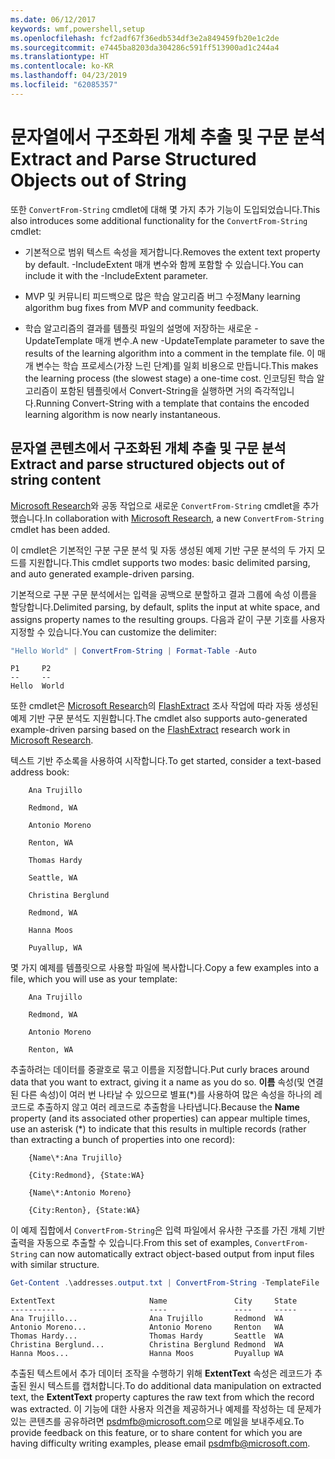 ```yaml
---
ms.date: 06/12/2017
keywords: wmf,powershell,setup
ms.openlocfilehash: fcf2adf67f36edb534df3e2a849459fb20e1c2de
ms.sourcegitcommit: e7445ba8203da304286c591ff513900ad1c244a4
ms.translationtype: HT
ms.contentlocale: ko-KR
ms.lasthandoff: 04/23/2019
ms.locfileid: "62085357"
---
```

# <a name="extract-and-parse-structured-objects-out-of-string"></a><span data-ttu-id="0059f-102">문자열에서 구조화된 개체 추출 및 구문 분석</span><span class="sxs-lookup"><span data-stu-id="0059f-102">Extract and Parse Structured Objects out of String</span></span>

<span data-ttu-id="0059f-103">또한 `ConvertFrom-String` cmdlet에 대해 몇 가지 추가 기능이 도입되었습니다.</span><span class="sxs-lookup"><span data-stu-id="0059f-103">This also introduces some additional functionality for the `ConvertFrom-String` cmdlet:</span></span>

- <span data-ttu-id="0059f-104">기본적으로 범위 텍스트 속성을 제거합니다.</span><span class="sxs-lookup"><span data-stu-id="0059f-104">Removes the extent text property by default.</span></span> <span data-ttu-id="0059f-105">-IncludeExtent 매개 변수와 함께 포함할 수 있습니다.</span><span class="sxs-lookup"><span data-stu-id="0059f-105">You can include it with the -IncludeExtent parameter.</span></span>

- <span data-ttu-id="0059f-106">MVP 및 커뮤니티 피드백으로 많은 학습 알고리즘 버그 수정</span><span class="sxs-lookup"><span data-stu-id="0059f-106">Many learning algorithm bug fixes from MVP and community feedback.</span></span>

- <span data-ttu-id="0059f-107">학습 알고리즘의 결과를 템플릿 파일의 설명에 저장하는 새로운 -UpdateTemplate 매개 변수.</span><span class="sxs-lookup"><span data-stu-id="0059f-107">A new -UpdateTemplate parameter to save the results of the learning algorithm into a comment in the template file.</span></span> <span data-ttu-id="0059f-108">이 매개 변수는 학습 프로세스(가장 느린 단계)를 일회 비용으로 만듭니다.</span><span class="sxs-lookup"><span data-stu-id="0059f-108">This makes the learning process (the slowest stage) a one-time cost.</span></span> <span data-ttu-id="0059f-109">인코딩된 학습 알고리즘이 포함된 템플릿에서 Convert-String을 실행하면 거의 즉각적입니다.</span><span class="sxs-lookup"><span data-stu-id="0059f-109">Running Convert-String with a template that contains the encoded learning algorithm is now nearly instantaneous.</span></span>

## <a name="extract-and-parse-structured-objects-out-of-string-content"></a><span data-ttu-id="0059f-110">문자열 콘텐츠에서 구조화된 개체 추출 및 구문 분석</span><span class="sxs-lookup"><span data-stu-id="0059f-110">Extract and parse structured objects out of string content</span></span>

<span data-ttu-id="0059f-111">[Microsoft Research](https://www.microsoft.com/en-us/research/?from=http%3A%2F%2Fresearch.microsoft.com%2F)와 공동 작업으로 새로운 `ConvertFrom-String` cmdlet을 추가했습니다.</span><span class="sxs-lookup"><span data-stu-id="0059f-111">In collaboration with [Microsoft Research](https://www.microsoft.com/en-us/research/?from=http%3A%2F%2Fresearch.microsoft.com%2F), a new `ConvertFrom-String` cmdlet has been added.</span></span>

<span data-ttu-id="0059f-112">이 cmdlet은 기본적인 구분 구문 분석 및 자동 생성된 예제 기반 구문 분석의 두 가지 모드를 지원합니다.</span><span class="sxs-lookup"><span data-stu-id="0059f-112">This cmdlet supports two modes: basic delimited parsing, and auto generated example-driven parsing.</span></span>

<span data-ttu-id="0059f-113">기본적으로 구분 구문 분석에서는 입력을 공백으로 분할하고 결과 그룹에 속성 이름을 할당합니다.</span><span class="sxs-lookup"><span data-stu-id="0059f-113">Delimited parsing, by default, splits the input at white space, and assigns property names to the resulting groups.</span></span> <span data-ttu-id="0059f-114">다음과 같이 구분 기호를 사용자 지정할 수 있습니다.</span><span class="sxs-lookup"><span data-stu-id="0059f-114">You can customize the delimiter:</span></span>

```powershell
"Hello World" | ConvertFrom-String | Format-Table -Auto
```

```output
P1     P2
--     --
Hello  World
```

<span data-ttu-id="0059f-115">또한 cmdlet은 [Microsoft Research](https://www.microsoft.com/en-us/research/?from=http%3A%2F%2Fresearch.microsoft.com%2F)의 [FlashExtract](https://www.microsoft.com/en-us/research/publication/flashextract-framework-data-extraction-examples/?from=http%3A%2F%2Fresearch.microsoft.com%2Fen-us%2Fum%2Fpeople%2Fsumitg%2Fflashextract.html) 조사 작업에 따라 자동 생성된 예제 기반 구문 분석도 지원합니다.</span><span class="sxs-lookup"><span data-stu-id="0059f-115">The cmdlet also supports auto-generated example-driven parsing based on the [FlashExtract](https://www.microsoft.com/en-us/research/publication/flashextract-framework-data-extraction-examples/?from=http%3A%2F%2Fresearch.microsoft.com%2Fen-us%2Fum%2Fpeople%2Fsumitg%2Fflashextract.html) research work in [Microsoft Research](https://www.microsoft.com/en-us/research/?from=http%3A%2F%2Fresearch.microsoft.com%2F).</span></span>

<span data-ttu-id="0059f-116">텍스트 기반 주소록을 사용하여 시작합니다.</span><span class="sxs-lookup"><span data-stu-id="0059f-116">To get started, consider a text-based address book:</span></span>

```
    Ana Trujillo

    Redmond, WA

    Antonio Moreno

    Renton, WA

    Thomas Hardy

    Seattle, WA

    Christina Berglund

    Redmond, WA

    Hanna Moos

    Puyallup, WA
```

<span data-ttu-id="0059f-117">몇 가지 예제를 템플릿으로 사용할 파일에 복사합니다.</span><span class="sxs-lookup"><span data-stu-id="0059f-117">Copy a few examples into a file, which you will use as your template:</span></span>

```
    Ana Trujillo

    Redmond, WA

    Antonio Moreno

    Renton, WA
```

<span data-ttu-id="0059f-118">추출하려는 데이터를 중괄호로 묶고 이름을 지정합니다.</span><span class="sxs-lookup"><span data-stu-id="0059f-118">Put curly braces around data that you want to extract, giving it a name as you do so.</span></span> <span data-ttu-id="0059f-119">**이름** 속성(및 연결된 다른 속성)이 여러 번 나타날 수 있으므로 별표(\*)를 사용하여 많은 속성을 하나의 레코드로 추출하지 않고 여러 레코드로 추출함을 나타냅니다.</span><span class="sxs-lookup"><span data-stu-id="0059f-119">Because the **Name** property (and its associated other properties) can appear multiple times, use an asterisk (\*) to indicate that this results in multiple records (rather than extracting a bunch of properties into one record):</span></span>

```
    {Name\*:Ana Trujillo}

    {City:Redmond}, {State:WA}

    {Name\*:Antonio Moreno}

    {City:Renton}, {State:WA}
```

<span data-ttu-id="0059f-120">이 예제 집합에서 `ConvertFrom-String`은 입력 파일에서 유사한 구조를 가진 개체 기반 출력을 자동으로 추출할 수 있습니다.</span><span class="sxs-lookup"><span data-stu-id="0059f-120">From this set of examples, `ConvertFrom-String` can now automatically extract object-based output from input files with similar structure.</span></span>

```powershell
Get-Content .\addresses.output.txt | ConvertFrom-String -TemplateFile .\addresses.template.txt | Format-Table -Auto
```

```output
ExtentText                     Name               City     State
----------                     ----               ----     -----
Ana Trujillo...                Ana Trujillo       Redmond  WA
Antonio Moreno...              Antonio Moreno     Renton   WA
Thomas Hardy...                Thomas Hardy       Seattle  WA
Christina Berglund...          Christina Berglund Redmond  WA
Hanna Moos...                  Hanna Moos         Puyallup WA
```

<span data-ttu-id="0059f-121">추출된 텍스트에서 추가 데이터 조작을 수행하기 위해 **ExtentText** 속성은 레코드가 추출된 원시 텍스트를 캡처합니다.</span><span class="sxs-lookup"><span data-stu-id="0059f-121">To do additional data manipulation on extracted text, the **ExtentText** property captures the raw text from which the record was extracted.</span></span> <span data-ttu-id="0059f-122">이 기능에 대한 사용자 의견을 제공하거나 예제를 작성하는 데 문제가 있는 콘텐츠를 공유하려면 <psdmfb@microsoft.com>으로 메일을 보내주세요.</span><span class="sxs-lookup"><span data-stu-id="0059f-122">To provide feedback on this feature, or to share content for which you are having difficulty writing examples, please email <psdmfb@microsoft.com>.</span></span>